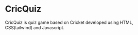 # CricQuiz
CricQuiz is quiz game based on Cricket developed using HTML, CSS(tailwind) and Javascript.
